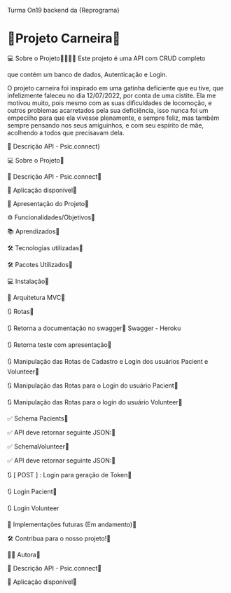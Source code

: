  Turma On19 backend da {Reprograma}
 


 # __🐾Projeto Carneira🐾__

 💻 Sobre o Projeto🐾🐾🐾🐾
 Este projeto é uma API com CRUD completo
  
 que contém um banco de dados, Autenticação e Login.





 O projeto carneira foi inspirado em uma gatinha deficiente que eu tive, que infelizmente faleceu no dia 12/07/2022, por conta de uma cistite. Ela me motivou muito, pois mesmo com as suas dificuldades de locomoção, e outros problemas acarretados pela sua deficiência, isso nunca foi um empecilho para que ela vivesse plenamente, e sempre feliz, mas também sempre pensando nos seus amiguinhos, e com seu espírito de mãe, acolhendo a todos que precisavam dela.




🚀 Descrição API - Psic.connect}





💻 Sobre o Projeto🐾

🚀 Descrição API - Psic.connect🐾

🔗 Aplicação disponível🐾

🔗 Apresentação do Projeto🐾

⚙️ Funcionalidades/Objetivos🐾

📚 Aprendizados🐾

🛠️ Tecnologias utilizadas🐾

🛠️ Pacotes Utilizados🐾

💻 Instalação🐾

📁 Arquitetura MVC🐾

🔃 Rotas🐾

🔃 Retorna a documentação no swagger🐾
Swagger - Heroku

🔃 Retorna teste com apresentação🐾

🔃 Manipulação das Rotas de Cadastro e Login 
dos usuários Pacient e Volunteer🐾

🔃 Manipulação das Rotas para o Login do usuário Pacient🐾

🔃 Manipulação das Rotas para o login do usuário Volunteer🐾

✅ Schema Pacients🐾

✅ API deve retornar seguinte JSON:🐾

✅ SchemaVolunteer🐾

✅ API deve retornar seguinte JSON:🐾

🔃 [ POST ] : Login para geração de Token🐾

🔃 Login Pacient🐾

🔃 Login Volunteer

🚧 Implementações futuras (Em andamento)🐾

🛠️ Contribua para o nosso projeto!🐾

👨‍💻 Autora🐾


🚀 Descrição API - Psic.connect🐾

🔗 Aplicação disponível🐾




 

